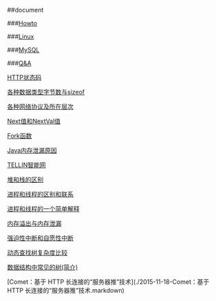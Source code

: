 ﻿##document

###[Howto](./Howto)

###[Linux](./Linux)

###[MySQL](./MySQL)

###[Q&A](./Q&A)

[HTTP状态码](./2014-09-13-HTTP状态码.markdown)

[各种数据类型字节数与sizeof](./2015-09-17-各种数据类型字节数与sizeof.markdown)

[各种网络协议及所在层次](./2015-09-17-各种网络协议及所在层次.markdown)

[Next值和NextVal值](./2015-09-19-Next值和NextVal值.markdown)

[Fork函数](./2015-09-20-Fork函数.markdown)

[Java内存泄漏原因](./2015-09-20-Java内存泄漏原因.markdown)

[TELLIN智能网](./2015-09-20-TELLIN智能网.markdown)

[堆和栈的区别](./2015-09-20-堆和栈的区别.markdown)

[进程和线程的区别和联系](./2015-09-20-进程和线程的区别和联系.markdown)

[进程和线程的一个简单解释](./2015-09-20-进程和线程的一个简单解释.markdown)

[内存溢出与内存泄漏](./2015-09-20-内存溢出与内存泄漏.markdown)

[强迫性中断和自愿性中断](./2015-09-21-强迫性中断和自愿性中断.markdown)

[动态查找树复杂度比较](./2015-10-04-动态查找树复杂度比较.markdown)

[数据结构中常见的树(简介)](./2015-10-04-数据结构中常见的树(简介).markdown)

[Comet：基于 HTTP 长连接的“服务器推”技术](./2015-11-18-Comet：基于 HTTP 长连接的“服务器推”技术.markdown)

